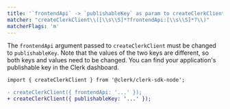 ```yaml
---
title: '`frontendApi` -> `publishableKey` as param to createClerkClient'
matcher: "createClerkClient\\([\\s\\S]*?frontendApi:[\\s\\S]*?\\)"
matcherFlags: 'm'
---
```


The `frontendApi` argument passed to `createClerkClient` must be changed to `publishableKey`. Note that the values of the two keys are different, so both keys and values need to be changed. You can find your application's publishable key in the Clerk dashboard.

```diff
import { createClerkClient } from '@clerk/clerk-sdk-node';

- createClerkClient({ frontendApi: '...' });
+ createClerkClient({ publishableKey: '...' });
```
